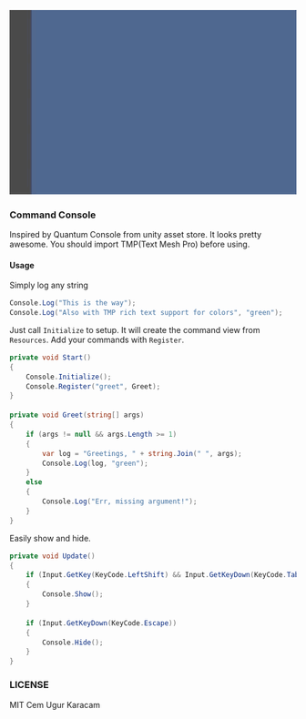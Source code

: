 ![command-console](./images/console.gif)
### Command Console
Inspired by Quantum Console from unity asset store. It looks pretty awesome.
You should import TMP(Text Mesh Pro) before using.


#### Usage
Simply log any string

```csharp
Console.Log("This is the way");
Console.Log("Also with TMP rich text support for colors", "green");
```

Just call `Initialize` to setup. It will create the command view from `Resources`.
Add your commands with `Register`.

```csharp
private void Start()
{
    Console.Initialize();
    Console.Register("greet", Greet);
}

private void Greet(string[] args)
{
    if (args != null && args.Length >= 1)
    {
        var log = "Greetings, " + string.Join(" ", args);
        Console.Log(log, "green");
    }
    else
    {
        Console.Log("Err, missing argument!");
    }
}
```

Easily show and hide.

```csharp
private void Update()
{
    if (Input.GetKey(KeyCode.LeftShift) && Input.GetKeyDown(KeyCode.Tab))
    {
        Console.Show();
    }

    if (Input.GetKeyDown(KeyCode.Escape))
    {
        Console.Hide();
    }
}
```

### LICENSE
MIT
Cem Ugur Karacam